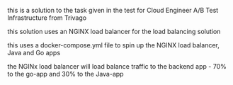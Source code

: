 this is a solution to the task given in the test for Cloud Engineer A/B Test Infrastructure from Trivago

this solution uses an NGINX load balancer for the load balancing solution

this uses a docker-compose.yml file to spin up the NGINX load balancer, Java and Go apps

the NGINx load balancer will load balance traffic to the backend app - 70% to the go-app and 30% to the Java-app

